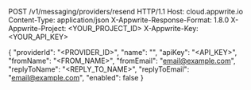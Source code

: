 POST /v1/messaging/providers/resend HTTP/1.1
Host: cloud.appwrite.io
Content-Type: application/json
X-Appwrite-Response-Format: 1.8.0
X-Appwrite-Project: <YOUR_PROJECT_ID>
X-Appwrite-Key: <YOUR_API_KEY>

{
  "providerId": "<PROVIDER_ID>",
  "name": "<NAME>",
  "apiKey": "<API_KEY>",
  "fromName": "<FROM_NAME>",
  "fromEmail": "email@example.com",
  "replyToName": "<REPLY_TO_NAME>",
  "replyToEmail": "email@example.com",
  "enabled": false
}

